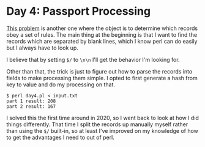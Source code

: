# Day 4: Passport Processing

[This problem](https://adventofcode.com/2020/day/4) is another one where the
object is to determine which records obey a set of rules. The main thing at
the beginning is that I want to find the records which are separated by
blank lines, which I know perl can do easily but I always have to look up.

I believe that by setting `$/` to `\n\n` I'll get the behavior I'm looking
for.

Other than that, the trick is just to figure out how to parse the records
into fields to make processing them simple. I opted to first generate a hash
from key to value and do my processing on that.

```
$ perl day4.pl < input.txt 
part 1 result: 208
part 2 result: 167
```

I solved this the first time around in 2020, so I went back to look at how I
did things differently. That time I split the records up manually myself
rather than using the `$/` built-in, so at least I've improved on my
knowledge of how to get the advantages I need to out of perl.
